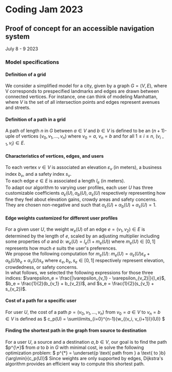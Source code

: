 # Coding Jam 2023
## Proof of concept for an accessible navigation system
July 8 - 9 2023

### Model specifications

#### Definition of a grid
We consider a simplified model for a city, given by a graph $G = (V, E)$, where V corresponds to prespecified landmarks and edges are drawn between connected vertices. For instance, one can think of modeling Manhattan, where $V$ is the set of all intersection points and edges represent avenues and streets. 

#### Definition of a path in a grid
A path of length $n$ in $G$ between $a \in V$ and $b \in V$ is defined to be an $(n + 1)$-uple of vertices $(v_0, v_1, \ldots, v_n)$ where $v_0=a$, $v_n=b$ and for all $1 \leqslant i \leqslant n$, $(v_{i-1}, v_{i}) \in E$. 

#### Characteristics of vertices, edges, and users
To each vertex $v \in V$ is associated an elevation $\varepsilon_v$ (in meters), a business index $b_v$, and a safety index $s_v$. \
To each edge $e \in E$ is associated a length $l_e$ (in meters).\
To adapt our algorithm to varying user profiles, each user $U$ has three customizable coefficients $\alpha_\varepsilon(U), \alpha_b(U), \alpha_s(U)$ respectively representing how fine they feel about elevation gains, crowdy areas and safety concerns. They are chosen non-negative and such that $\alpha_\varepsilon(U) + \alpha_b(U) + \alpha_s(U)=1$.

#### Edge weights customized for different user profiles
For a given user $U$, the weight $w_e(U)$ of an edge $e=(v_1, v_2) \in E$ is determined by the length of $e$, scaled by an adjusting multiplier including some properties of $a$ and $b$: $w_e(U)=l_e(1 + m_e(U))$ where $m_e(U) \in [0,1]$ represents how much $e$ suits the user's preferences. \
We propose the following computation for $m_e(U)$: $m_e(U)=\alpha_\varepsilon(U) \varepsilon_e + \alpha_b(U) b_e + \alpha_s(U)s_e$ where $\varepsilon_e, b_e, s_e \in [0,1]$ respectively represent elevation, crowdedness, or safety concerns.\
In what follows, we selected the following expressions for those three indices: $\varepsilon_e = \frac{|\varepsilon_{v_1} - \varepsilon_{v_2}|}{l_e}$, $b_e = \frac{1}{2}(b_{v_1} + b_{v_2})$, and $s_e = \frac{1}{2}(s_{v_1} + s_{v_2})$.

#### Cost of a path for a specific user
For user $U$, the cost of a path $p=(v_0, v_1, \ldots, v_n)$ from $v_0=a \in V$ to $v_n=b \in V$ is defined as $ c_p(U) = \sum\limits_{i=0}^{n-1}{w_{(v_i, v_{i+1})}(U)} $

#### Finding the shortest path in the graph from source to destination
For a user $U$, a source and a destination $a,b\in V$, our goal is to find the path $p^{\*}$ from $a$ to $b$ in $G$ with minimal cost, ie solve the following optimization problem:
$ p^{\*} = \underset{p \text{ path from } a \text{ to }b}{\arg\min}{c_p(U)}$
Since weights are only supported by edges, Dijkstra's algorithm provides an efficient way to compute this shortest path.